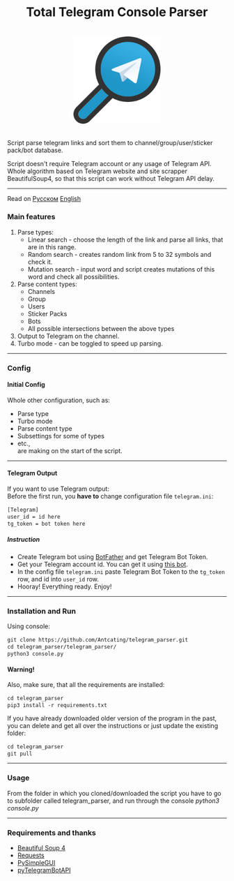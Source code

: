 # <p align="center">Total Telegram Console Parser
# <p align="center"><img src="icon.png" alt="drawing" width="200"/>
Script parse telegram links and sort them to channel/group/user/sticker pack/bot database.


Script doesn't require Telegram account or any usage of Telegram API. Whole algorithm based on Telegram website and site scrapper BeautifulSoup4, so that this script can work without Telegram API delay.

---

Read on [Русском](https://github.com/Antcating/telegram_parser/blob/main/README_ru.md)  [English](https://github.com/Antcating/telegram_parser/blob/main/README_ru.md)

### Main features


1. Parse types:
   * Linear search - choose the length of the link and parse all links, that are in this range.
   * Random search - creates random link from 5 to 32 symbols and check it.
   * Mutation search - input word and script creates mutations of this word and check all possibilities. 
2. Parse content types:
   * Channels
   * Group
   * Users
   * Sticker Packs
   * Bots
   * All possible intersections between the above types
3. Output to Telegram on the channel. 
4. Turbo mode - can be toggled to speed up parsing. 

---

### Config

#### Initial Config
  
Whole other configuration, such as:
* Parse type
* Turbo mode
* Parse content type
* Subsettings for some of types
* etc., <br />
are making on the start of the script.

---
  
#### Telegram Output
If you want to use Telegram output: <br />
Before the first run, you **have to** change configuration file `telegram.ini`:
```
[Telegram]
user_id = id here
tg_token = bot token here
```
##### Instruction
- Create Telegram bot using [BotFather](https://t.me/BotFather) and get Telegram Bot Token.
- Get your Telegram account id. You can get it using [this bot](https://t.me/userinfobot). 
- In the config file `telegram.ini` paste Telegram Bot Token to the `tg_token` row, and id into `user_id` row.   
- Hooray! Everything ready. Enjoy!

---

### Installation and Run
Using console:<br />
```
git clone https://github.com/Antcating/telegram_parser.git
cd telegram_parser/telegram_parser/
python3 console.py
```
#### Warning!
Also, make sure, that all the requirements are installed:
```
cd telegram_parser
pip3 install -r requirements.txt
```
If you have already downloaded older version of the program in the past, you can delete and get all over the instructions or just update the existing folder:
```
cd telegram_parser
git pull
```

---

### Usage
From the folder in which you cloned/downloaded the script you have to go to subfolder called telegram_parser, and run through the console _python3 console.py_

---

### Requirements and thanks 
* [Beautiful Soup 4](https://www.crummy.com/software/BeautifulSoup/)
* [Requests](https://docs.python-requests.org/en/master/)
* [PySimpleGUI](https://github.com/PySimpleGUI/PySimpleGUI)
* [pyTelegramBotAPI](https://github.com/eternnoir/pyTelegramBotAPI)
